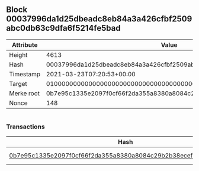 ## Block 00037996da1d25dbeadc8eb84a3a426cfbf2509abc0db63c9dfa6f5214fe5bad

Attribute | Value
--- | ---
Height | 4613
Hash | 00037996da1d25dbeadc8eb84a3a426cfbf2509abc0db63c9dfa6f5214fe5bad
Timestamp | 2021-03-23T07:20:53+00:00
Target | 0100000000000000000000000000000000000000000000000000000000000000
Merke root | 0b7e95c1335e2097f0cf66f2da355a8380a8084c29b2b38ecefb7003160715ad
Nonce | 148

```

```

### Transactions

Hash | Amount
--- | ---
[0b7e95c1335e2097f0cf66f2da355a8380a8084c29b2b38ecefb7003160715ad](0b7e95c1335e2097f0cf66f2da355a8380a8084c29b2b38ecefb7003160715ad.md) | 10.00000000 SKEPTI 
